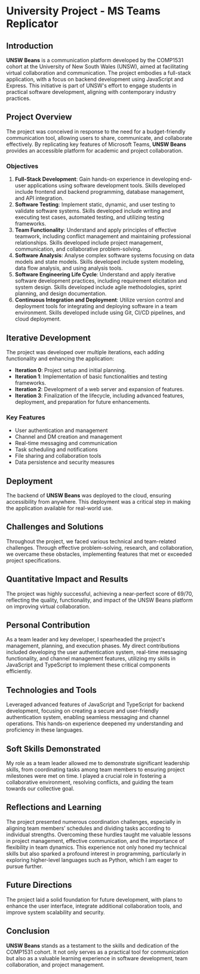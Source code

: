 # University Project - MS Teams Replicator

## Introduction

**UNSW Beans** is a communication platform developed by the COMP1531 cohort at the University of New South Wales (UNSW), aimed at facilitating virtual collaboration and communication. The project embodies a full-stack application, with a focus on backend development using JavaScript and Express. This initiative is part of UNSW's effort to engage students in practical software development, aligning with contemporary industry practices.

## Project Overview

The project was conceived in response to the need for a budget-friendly communication tool, allowing users to share, communicate, and collaborate effectively. By replicating key features of Microsoft Teams, **UNSW Beans** provides an accessible platform for academic and project collaboration.

### Objectives

1. **Full-Stack Development**: Gain hands-on experience in developing end-user applications using software development tools. Skills developed include frontend and backend programming, database management, and API integration.
2. **Software Testing**: Implement static, dynamic, and user testing to validate software systems. Skills developed include writing and executing test cases, automated testing, and utilizing testing frameworks.
3. **Team Functionality**: Understand and apply principles of effective teamwork, including conflict management and maintaining professional relationships. Skills developed include project management, communication, and collaborative problem-solving.
4. **Software Analysis**: Analyse complex software systems focusing on data models and state models. Skills developed include system modeling, data flow analysis, and using analysis tools.
5. **Software Engineering Life Cycle**: Understand and apply iterative software development practices, including requirement elicitation and system design. Skills developed include agile methodologies, sprint planning, and design documentation.
6. **Continuous Integration and Deployment**: Utilize version control and deployment tools for integrating and deploying software in a team environment. Skills developed include using Git, CI/CD pipelines, and cloud deployment.

## Iterative Development

The project was developed over multiple iterations, each adding functionality and enhancing the application:

- **Iteration 0**: Project setup and initial planning.
- **Iteration 1**: Implementation of basic functionalities and testing frameworks.
- **Iteration 2**: Development of a web server and expansion of features.
- **Iteration 3**: Finalization of the lifecycle, including advanced features, deployment, and preparation for future enhancements.

### Key Features

- User authentication and management
- Channel and DM creation and management
- Real-time messaging and communication
- Task scheduling and notifications
- File sharing and collaboration tools
- Data persistence and security measures

## Deployment

The backend of **UNSW Beans** was deployed to the cloud, ensuring accessibility from anywhere. This deployment was a critical step in making the application available for real-world use.

## Challenges and Solutions

Throughout the project, we faced various technical and team-related challenges. Through effective problem-solving, research, and collaboration, we overcame these obstacles, implementing features that met or exceeded project specifications.

## Quantitative Impact and Results

The project was highly successful, achieving a near-perfect score of 69/70, reflecting the quality, functionality, and impact of the UNSW Beans platform on improving virtual collaboration.

## Personal Contribution

As a team leader and key developer, I spearheaded the project's management, planning, and execution phases. My direct contributions included developing the user authentication system, real-time messaging functionality, and channel management features, utilizing my skills in JavaScript and TypeScript to implement these critical components efficiently.

## Technologies and Tools

Leveraged advanced features of JavaScript and TypeScript for backend development, focusing on creating a secure and user-friendly authentication system, enabling seamless messaging and channel operations. This hands-on experience deepened my understanding and proficiency in these languages.

## Soft Skills Demonstrated

My role as a team leader allowed me to demonstrate significant leadership skills, from coordinating tasks among team members to ensuring project milestones were met on time. I played a crucial role in fostering a collaborative environment, resolving conflicts, and guiding the team towards our collective goal.

## Reflections and Learning

The project presented numerous coordination challenges, especially in aligning team members’ schedules and dividing tasks according to individual strengths. Overcoming these hurdles taught me valuable lessons in project management, effective communication, and the importance of flexibility in team dynamics. This experience not only honed my technical skills but also sparked a profound interest in programming, particularly in exploring higher-level languages such as Python, which I am eager to pursue further.

## Future Directions

The project laid a solid foundation for future development, with plans to enhance the user interface, integrate additional collaboration tools, and improve system scalability and security.

## Conclusion

**UNSW Beans** stands as a testament to the skills and dedication of the COMP1531 cohort. It not only serves as a practical tool for communication but also as a valuable learning experience in software development, team collaboration, and project management.

